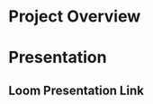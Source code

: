# Project Overview


# Presentation

## Loom Presentation Link
<a href="https://www.loom.com/share/22f53af53c1f4aff8854755780783df9">